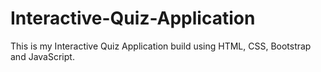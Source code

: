 # Interactive-Quiz-Application
This is my Interactive Quiz Application build using HTML, CSS, Bootstrap and JavaScript.
